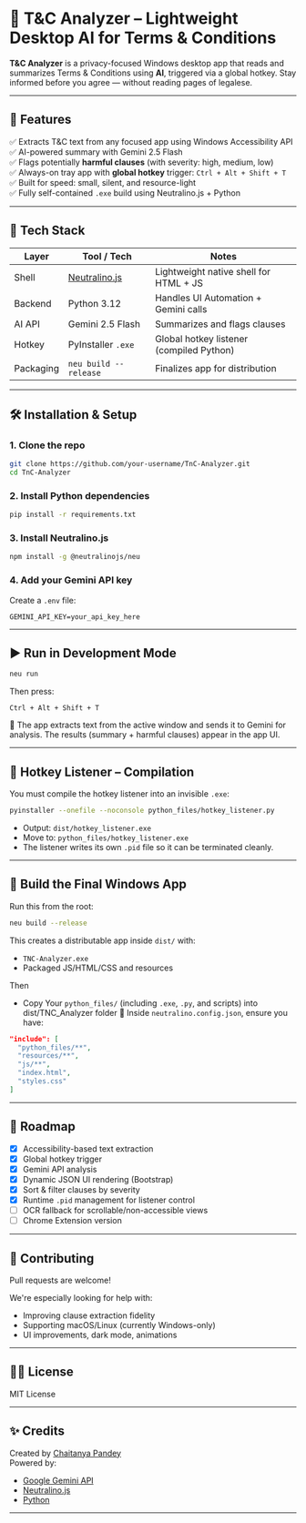 # 📜 T&C Analyzer – Lightweight Desktop AI for Terms & Conditions

**T&C Analyzer** is a privacy-focused Windows desktop app that reads and summarizes Terms & Conditions using **AI**, triggered via a global hotkey. Stay informed before you agree — without reading pages of legalese.

---

## 🚀 Features

✅ Extracts T&C text from any focused app using Windows Accessibility API  
✅ AI-powered summary with Gemini 2.5 Flash  
✅ Flags potentially **harmful clauses** (with severity: high, medium, low)  
✅ Always-on tray app with **global hotkey** trigger: `Ctrl + Alt + Shift + T`  
✅ Built for speed: small, silent, and resource-light  
✅ Fully self-contained `.exe` build using Neutralino.js + Python

---

## 🧱 Tech Stack

| Layer         | Tool / Tech                  | Notes                                             |
|---------------|------------------------------|--------------------------------------------------|
| Shell         | [Neutralino.js](https://neutralino.js.org/) | Lightweight native shell for HTML + JS          |
| Backend       | Python 3.12                  | Handles UI Automation + Gemini calls             |
| AI API        | Gemini 2.5 Flash             | Summarizes and flags clauses                     |
| Hotkey        | PyInstaller `.exe`           | Global hotkey listener (compiled Python)         |
| Packaging     | `neu build --release`        | Finalizes app for distribution                   |

---

## 🛠️ Installation & Setup

### 1. Clone the repo
```bash
git clone https://github.com/your-username/TnC-Analyzer.git
cd TnC-Analyzer
```

### 2. Install Python dependencies
```bash
pip install -r requirements.txt
```

### 3. Install Neutralino.js
```bash
npm install -g @neutralinojs/neu
```

### 4. Add your Gemini API key
Create a `.env` file:
```env
GEMINI_API_KEY=your_api_key_here
```

---

## ▶️ Run in Development Mode

```bash
neu run
```

Then press:
```plaintext
Ctrl + Alt + Shift + T
```

🧠 The app extracts text from the active window and sends it to Gemini for analysis. The results (summary + harmful clauses) appear in the app UI.

---

## 🔐 Hotkey Listener – Compilation

You must compile the hotkey listener into an invisible `.exe`:

```bash
pyinstaller --onefile --noconsole python_files/hotkey_listener.py
```

- Output: `dist/hotkey_listener.exe`
- Move to: `python_files/hotkey_listener.exe`
- The listener writes its own `.pid` file so it can be terminated cleanly.

---

## 🧱 Build the Final Windows App

Run this from the root:

```bash
neu build --release
```

This creates a distributable app inside `dist/` with:

- `TNC-Analyzer.exe`
- Packaged JS/HTML/CSS and resources

Then 
- Copy Your `python_files/` (including `.exe`, `.py`, and scripts) into dist/TNC_Analyzer folder
📁 Inside `neutralino.config.json`, ensure you have:

```json
"include": [
  "python_files/**",
  "resources/**",
  "js/**",
  "index.html",
  "styles.css"
]
```
---

## 🔁 Roadmap

- [x] Accessibility-based text extraction
- [x] Global hotkey trigger
- [x] Gemini API analysis
- [x] Dynamic JSON UI rendering (Bootstrap)
- [x] Sort & filter clauses by severity
- [x] Runtime `.pid` management for listener control
- [ ] OCR fallback for scrollable/non-accessible views
- [ ] Chrome Extension version

---

## 🤝 Contributing

Pull requests are welcome!

We're especially looking for help with:
- Improving clause extraction fidelity
- Supporting macOS/Linux (currently Windows-only)
- UI improvements, dark mode, animations

---

## 🧑‍💻 License

MIT License

---

## ✨ Credits

Created by [Chaitanya Pandey](https://github.com/your-username)  
Powered by:
- [Google Gemini API](https://ai.google.dev/)
- [Neutralino.js](https://neutralino.js.org/)
- [Python](https://www.python.org/)

---
